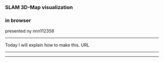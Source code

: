 ### SLAM 3D-Map visualization
### in browser

presented ny nnn112358

---

Today I will explain how to make this.
URL

---



---

